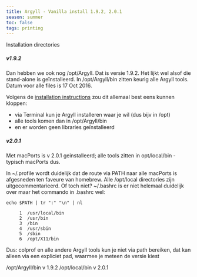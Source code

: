 ```yaml
---
title: Argyll - Vanilla install 1.9.2, 2.0.1
season: summer
toc: false
tags: printing
---
```

Installation directories

##### v1.9.2
Dan hebben we ook nog /opt/Argyll. Dat is versie 1.9.2. Het lijkt wel alsof die stand-alone is geïnstalleerd. In /opt/Argyll/bin zitten keurig alle Argyll tools. Datum voor alle files is 17 Oct 2016. 

Volgens de [installation instructions](http://argyllcms.com/doc/Installing_OSX.html) zou dit allemaal best eens kunnen kloppen:
- via Terminal kun je Argyll installeren waar je wil (dus bijv in /opt)
- alle tools komen dan in /opt/Argyll/bin
- en er worden geen libraries geïnstalleerd

##### v2.0.1
Met macPorts is v 2.0.1 geinstalleerd; alle tools zitten in opt/local/bin - typisch macPorts dus.

In ~/.profile wordt duidelijk dat de route via PATH naar alle macPorts is afgesneden ten faveure van homebrew. Alle /opt/local directories zijn uitgecommentarieerd. Of toch niet? ~/.bashrc is er niet helemaal duidelijk over maar het commando in .bashrc wel:

````
echo $PATH | tr ":" "\n" | nl

     1	/usr/local/bin
     2	/usr/bin
     3	/bin
     4	/usr/sbin
     5	/sbin
     6	/opt/X11/bin
````

Dus: colprof en alle andere Argyll tools kun je niet via path bereiken, dat kan alleen via een expliciet pad, waarmee je meteen de versie kiest

/opt/Argyll/bin  v 1.9.2
/opt/local/bin v 2.0.1









